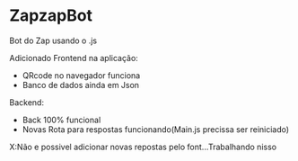 # ZapzapBot

Bot do Zap usando o .js

Adicionado Frontend na aplicação:

- QRcode no navegador funciona
- Banco de dados ainda em Json

Backend:
- Back 100% funcional
- Novas Rota para respostas funcionando(Main.js precissa ser reiniciado)


X:Não e possivel adicionar novas repostas pelo font...Trabalhando nisso 



